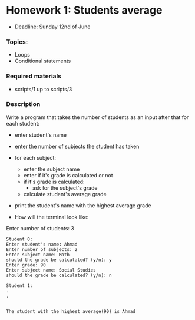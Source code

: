 # Homework 1: Students average


* Deadline: Sunday 12nd of June
### Topics:
* Loops
* Conditional statements
### Required materials 
* scripts/1 up to scripts/3

### Description
Write a program that takes the number of students as an input after that for each student:
* enter student's name
* enter the number of subjects the student has taken
* for each subject:
    - enter the subject name
    - enter if it's grade is calculated or not
    - if it's grade is calculated:
        * ask for the subject's grade
    - calculate student's average grade

* print the student's name with the highest average grade


* How will the terminal look like:

Enter number of students: 3



    Student 0:
    Enter student's name: Ahmad
    Enter number of subjects: 2
    Enter subject name: Math
    should the grade be calculated? (y/n): y
    Enter grade: 90
    Enter subject name: Social Studies
    should the grade be calculated? (y/n): n

    Student 1:
    .
    .


    The student with the highest average(90) is Ahmad


